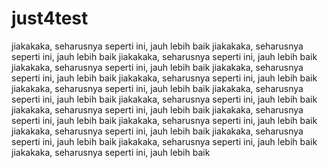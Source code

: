just4test
=========			


jiakakaka, seharusnya seperti ini, jauh lebih baik jiakakaka, seharusnya seperti ini, jauh lebih baik jiakakaka, seharusnya seperti ini, jauh lebih baik jiakakaka, seharusnya seperti ini, jauh lebih baik jiakakaka, seharusnya seperti ini, jauh lebih baik jiakakaka, seharusnya seperti ini, jauh lebih baik jiakakaka, seharusnya seperti ini, jauh lebih baik jiakakaka, seharusnya seperti ini, jauh lebih baik jiakakaka, seharusnya seperti ini, jauh lebih baik jiakakaka, seharusnya seperti ini, jauh lebih baik jiakakaka, seharusnya seperti ini, jauh lebih baik jiakakaka, seharusnya seperti ini, jauh lebih baik jiakakaka, seharusnya seperti ini, jauh lebih baik jiakakaka, seharusnya seperti ini, jauh lebih baik jiakakaka, seharusnya seperti ini, jauh lebih baik jiakakaka, seharusnya seperti ini, jauh lebih baik 
